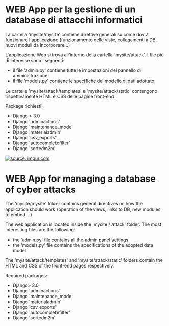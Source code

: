 # WEB App per la gestione di un database di attacchi informatici

La cartella 'mysite/mysite' contiene direttive generali su come dovrà funzionare l'applicazione (funzionamento delle viste, collegamenti a DB, nuovi moduli da incorporare...)

L'applicazione Web si trova all'interno della cartella 'mysite/attack'. I file più di interesse sono i seguenti:
- il file 'admin.py' contiene tutte le impostazioni del pannello di amministrazione
- il file 'models.py' contiene le specifiche del modello di dati adottato

Le cartelle 'mysite/attack/templates' e 'mysite/attack/static' contengono rispettivamente HTML e CSS delle pagine front-end. 

Package richiesti:
- Django > 3.0
- Django 'adminactions'
- Django 'maintenance_mode'
- Django 'materialadmin'
- Django 'csv_exports'
- Django 'autocompletefilter'
- Django 'sortedm2m'

<a href="https://imgur.com/i4qM3tk"><img src="https://i.imgur.com/i4qM3tk.png" title="source: imgur.com" /></a>


# WEB App for managing a database of cyber attacks

The 'mysite/mysite' folder contains general directives on how the application should work (operation of the views, links to DB, new modules to embed ...)

The web application is located inside the 'mysite / attack' folder. The most interesting files are the following:
- the 'admin.py' file contains all the admin panel settings
- the 'models.py' file contains the specifications of the adopted data model

The 'mysite/attack/templates' and 'mysite/attack/static' folders contain the HTML and CSS of the front-end pages respectively.

Required packages:
- Django> 3.0
- Django 'adminactions'
- Django 'maintenance_mode'
- Django 'materialadmin'
- Django 'csv_exports'
- Django 'autocompletefilter'
- Django 'sortedm2m'
